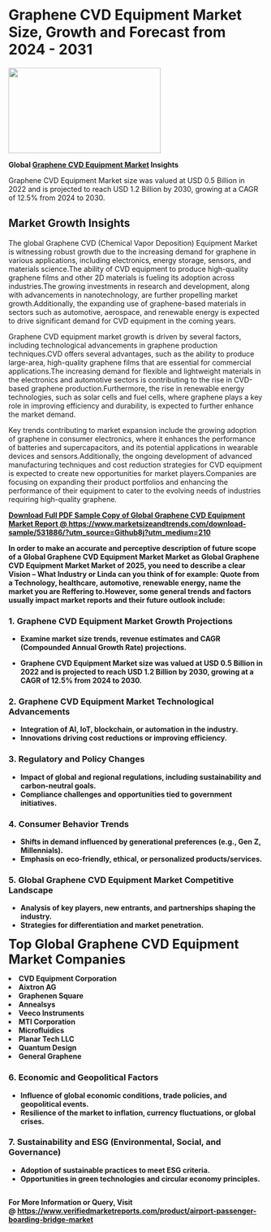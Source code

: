 <H1>Graphene CVD Equipment Market Size, Growth and Forecast from 2024 - 2031</H1><img class="aligncenter size-medium wp-image-584254" src="https://thirdeyenews.in/wp-content/uploads/2024/09/Global-Market-Research-300x168.jpeg" alt="" width="300" height="168" /><p><strong>Global&nbsp;<a href="https://www.marketsizeandtrends.com/download-sample/531886/?utm_source=Github8j?utm_medium=210">Graphene CVD Equipment Market</a> Insights</strong></p><p>Graphene CVD Equipment Market size was valued at USD 0.5 Billion in 2022 and is projected to reach USD 1.2 Billion by 2030, growing at a CAGR of 12.5% from 2024 to 2030.</p><p><h2>Market Growth Insights</h2> <p>The global Graphene CVD (Chemical Vapor Deposition) Equipment Market is witnessing robust growth due to the increasing demand for graphene in various applications, including electronics, energy storage, sensors, and materials science.The ability of CVD equipment to produce high-quality graphene films and other 2D materials is fueling its adoption across industries.The growing investments in research and development, along with advancements in nanotechnology, are further propelling market growth.Additionally, the expanding use of graphene-based materials in sectors such as automotive, aerospace, and renewable energy is expected to drive significant demand for CVD equipment in the coming years.</p> <p><strong><a href="#"></a></strong></p> <p>Graphene CVD equipment market growth is driven by several factors, including technological advancements in graphene production techniques.CVD offers several advantages, such as the ability to produce large-area, high-quality graphene films that are essential for commercial applications.The increasing demand for flexible and lightweight materials in the electronics and automotive sectors is contributing to the rise in CVD-based graphene production.Furthermore, the rise in renewable energy technologies, such as solar cells and fuel cells, where graphene plays a key role in improving efficiency and durability, is expected to further enhance the market demand.</p> <p>Key trends contributing to market expansion include the growing adoption of graphene in consumer electronics, where it enhances the performance of batteries and supercapacitors, and its potential applications in wearable devices and sensors.Additionally, the ongoing development of advanced manufacturing techniques and cost reduction strategies for CVD equipment is expected to create new opportunities for market players.Companies are focusing on expanding their product portfolios and enhancing the performance of their equipment to cater to the evolving needs of industries requiring high-quality graphene.</p> <p><strong><a href="#"></p><p><span class=""><strong>Download Full PDF Sample Copy of Global Graphene CVD Equipment Market Report</strong> @ <a href="https://www.marketsizeandtrends.com/download-sample/531886/?utm_source=Github8j?utm_medium=210" target="_blank">https://www.marketsizeandtrends.com/download-sample/531886/?utm_source=Github8j?utm_medium=210</a></span></p><p>In order to make an accurate and perceptive description of future scope of a Global&nbsp;Graphene CVD Equipment Market Market as Global&nbsp;Graphene CVD Equipment Market Market of 2025, you need to describe a clear Vision &ndash; What Industry or Linda can you think of for example: Quote from a Technology, healthcare, automotive, renewable energy, name the market you are Reffering to.However, some general trends and factors usually impact market reports and their future outlook include:</p><h3>1.&nbsp;<strong>Graphene CVD Equipment Market Growth Projections</strong></h3><ul><li>Examine market size trends, revenue estimates and CAGR (Compounded Annual Growth Rate) projections.</li><li><p>Graphene CVD Equipment Market size was valued at USD 0.5 Billion in 2022 and is projected to reach USD 1.2 Billion by 2030, growing at a CAGR of 12.5% from 2024 to 2030.</p></li></ul><h3>2.&nbsp;<strong>Graphene CVD Equipment Market Technological Advancements</strong></h3><ul><li>Integration of AI, IoT, blockchain, or automation in the industry.</li><li>Innovations driving cost reductions or improving efficiency.</li></ul><h3>3.&nbsp;<strong>Regulatory and Policy Changes</strong></h3><ul><li>Impact of global and regional regulations, including sustainability and carbon-neutral goals.</li><li>Compliance challenges and opportunities tied to government initiatives.</li></ul><h3>4.&nbsp;<strong>Consumer Behavior Trends</strong></h3><ul><li>Shifts in demand influenced by generational preferences (e.g., Gen Z, Millennials).</li><li>Emphasis on eco-friendly, ethical, or personalized products/services.</li></ul><h3>5.&nbsp;<strong>Global Graphene CVD Equipment Market Competitive Landscape</strong></h3><ul><li>Analysis of key players, new entrants, and partnerships shaping the industry.</li><li>Strategies for differentiation and market penetration.</li></ul><p data-pm-slice="1 1 []"><span style="color: inherit; font-family: inherit; font-size: 25px;">Top Global Graphene CVD Equipment Market Companies</span></p><div class="" data-test-id=""><p><li>CVD Equipment Corporation</li><li> Aixtron AG</li><li> Graphenen Square</li><li> Annealsys</li><li> Veeco Instruments</li><li> MTI Corporation</li><li> Microfluidics</li><li> Planar Tech LLC</li><li> Quantum Design</li><li> General Graphene</li></p></div><h3>6.&nbsp;<strong>Economic and Geopolitical Factors</strong></h3><ul><li>Influence of global economic conditions, trade policies, and geopolitical events.</li><li>Resilience of the market to inflation, currency fluctuations, or global crises.</li></ul><h3>7.&nbsp;<strong>Sustainability and ESG (Environmental, Social, and Governance)</strong></h3><ul><li>Adoption of sustainable practices to meet ESG criteria.</li><li>Opportunities in green technologies and circular economy principles.</li></ul><h2><strong style="font-size: 14px;">For More Information or Query, Visit @&nbsp;</strong><a style="background-color: #ffffff; font-size: 14px;" href="https://www.marketsizeandtrends.com/report/graphene-cvd-equipment-market/" target="_blank">https://www.verifiedmarketreports.com/product/airport-passenger-boarding-bridge-market</a></h2>
